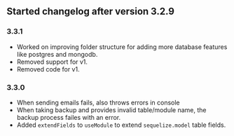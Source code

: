 ## Started changelog after version 3.2.9

### 3.3.1

- Worked on improving folder structure for adding more database features like postgres and mongodb.
- Removed support for v1.
- Removed code for v1.

### 3.3.0

- When sending emails fails, also throws errors in console
- When taking backup and provides invalid table/module name, the backup process failes with an error.
- Added `extendFields` to `useModule` to extend `sequelize.model` table fields.
